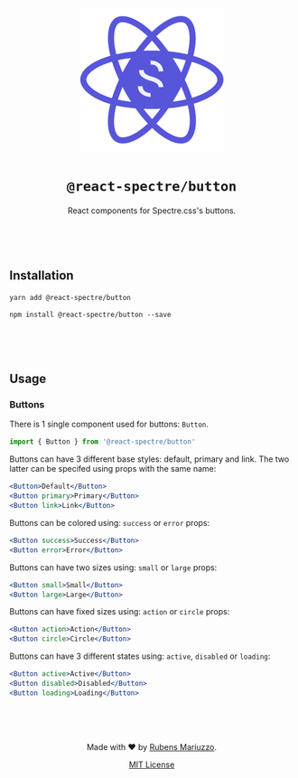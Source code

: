 <div align=center>
<img src="assets/react-spectre-logo.png" width="256" height="256">

# `@react-spectre/button`
React components for Spectre.css's buttons.

<br><br><br>
</div>

## Installation

```shell
yarn add @react-spectre/button
```

```shell
npm install @react-spectre/button --save
```

<br><br><br>

## Usage

### Buttons

There is 1 single component used for buttons: `Button`.

```js
import { Button } from '@react-spectre/button'
```

Buttons can have 3 different base styles: default, primary and link. The two latter can be specifed using props with the same name:

```jsx
<Button>Default</Button>
<Button primary>Primary</Button>
<Button link>Link</Button>
```

Buttons can be colored using: `success` or `error` props:

```jsx
<Button success>Success</Button>
<Button error>Error</Button>
```

Buttons can have two sizes using: `small` or `large` props:

```jsx
<Button small>Small</Button>
<Button large>Large</Button>
```

Buttons can have fixed sizes using: `action` or `circle` props:

```jsx
<Button action>Action</Button>
<Button circle>Circle</Button>
```

Buttons can have 3 different states using: `active`, `disabled` or `loading`:

```jsx
<Button active>Active</Button>
<Button disabled>Disabled</Button>
<Button loading>Loading</Button>
```

<div align=center>
<br><br><br>

Made with :heart: by [Rubens Mariuzzo](https://github.com/rmariuzzo).

[MIT License](LICENSE)

</div>
